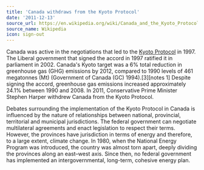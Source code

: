 ```yaml
---
title: 'Canada withdraws from the Kyoto Protocol'
date: '2011-12-13'
source_url: https://en.wikipedia.org/wiki/Canada_and_the_Kyoto_Protocol
source_name: Wikipedia
icon: sign-out
---
```


Canada was active in the negotiations that led to the [Kyoto Protocol](https://en.wikipedia.org/wiki/Kyoto_Protocol) in 1997. The Liberal government that signed the accord in 1997 ratified it in parliament in 2002. Canada's Kyoto target was a 6% total reduction in greenhouse gas (GHG) emissions by 2012, compared to 1990 levels of 461 megatonnes (Mt) (Government of Canada (GC) 1994).[3][notes 1] Despite signing the accord, greenhouse gas emissions increased approximately 24.1% between 1990 and 2008. In 2011, Conservative Prime Minister Stephen Harper withdrew Canada from the Kyoto Protocol.

Debates surrounding the implementation of the Kyoto Protocol in Canada is influenced by the nature of relationships between national, provincial, territorial and municipal jurisdictions. The federal government can negotiate multilateral agreements and enact legislation to respect their terms. However, the provinces have jurisdiction in terms of energy and therefore, to a large extent, climate change. In 1980, when the National Energy Program was introduced, the country was almost torn apart, deeply dividing the provinces along an east–west axis. Since then, no federal government has implemented an intergovernmental, long-term, cohesive energy plan.
